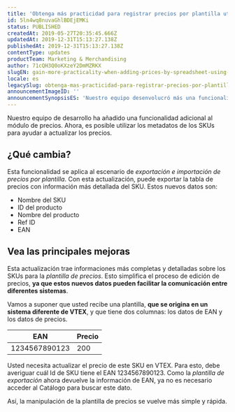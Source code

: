 ```yaml
---
title: 'Obtenga más practicidad para registrar precios por plantilla utilizando metadatos de SKUs'
id: 5ln4wq8nuvaGhlBDEjEMKi
status: PUBLISHED
createdAt: 2019-05-27T20:35:45.666Z
updatedAt: 2019-12-31T15:13:27.138Z
publishedAt: 2019-12-31T15:13:27.138Z
contentType: updates
productTeam: Marketing & Merchandising
author: 71cQH3Q0oKXzeY2DmMZRKX
slugEN: gain-more-practicality-when-adding-prices-by-spreadsheet-using-sku-metadata
locale: es
legacySlug: obtenga-mas-practicidad-para-registrar-precios-por-plantilla-utilizando-metadatos-de-skus
announcementImageID: ''
announcementSynopsisES: 'Nuestro equipo desenvolucró más una funcionalidad para el modulo de precios.'
---
```


Nuestro equipo de desarrollo ha añadido una funcionalidad adicional al módulo de precios. Ahora, es posible utilizar los metadatos de los SKUs para ayudar a actualizar los precios.

## ¿Qué cambia?

Esta funcionalidad se aplica al escenario de *exportación e importación de precios por plantilla*. Con esta actualización, puede exportar la tabla de precios con información más detallada del SKU. Estos nuevos datos son:

- Nombre del SKU
- ID del producto
-  Nombre del producto
-  Ref ID
-  EAN
 
## Vea las principales mejoras

Esta actualización trae informaciones más completas y detalladas sobre los SKUs para la *plantilla de precios*. Esto simplifica el proceso de edición de precios, **ya que estos nuevos datos pueden facilitar la comunicación entre diferentes sistemas**.

Vamos a suponer que usted recibe una plantilla, **que se origina en un sistema diferente de VTEX**, y que tiene dos columnas: los datos de EAN y los datos de precios.

| EAN | Precio  |
|--|--|
| 1234567890123 | 200  |

Usted necesita actualizar el precio de este SKU en VTEX. Para esto, debe averiguar cuál Id de SKU tiene el EAN 1234567890123. Como la *plantilla de exportación* ahora devuelve la información de EAN, ya no es necesario acceder al Catálogo para buscar este dato. 

Así, la manipulación de la plantilla de precios se vuelve más simple y rápida.

